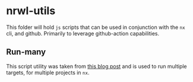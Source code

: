 # nrwl-utils

This folder will hold `js` scripts that can be used in conjunction with the `nx` cli,
and github. Primarily to leverage github-action capabilities.

## Run-many

This script utility was taken from [this blog post](https://medium.com/emoteev-blog/10x-faster-ci-with-nx-and-github-actions-9a51fc4e82a6)
and is used to run multiple targets, for multiple projects in `nx`.
